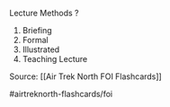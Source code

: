 Lecture Methods
?
1. Briefing
2. Formal
3. Illustrated
4. Teaching Lecture


Source: [[Air Trek North FOI Flashcards]]

#airtreknorth-flashcards/foi